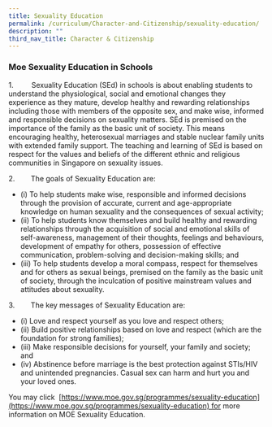```yaml
---
title: Sexuality Education
permalink: /curriculum/Character-and-Citizenship/sexuality-education/
description: ""
third_nav_title: Character & Citizenship
---
```

### Moe Sexuality Education in Schools

1\.         Sexuality Education (SEd) in schools is about enabling students to understand the physiological, social and emotional changes they experience as they mature, develop healthy and rewarding relationships including those with members of the opposite sex, and make wise, informed and responsible decisions on sexuality matters. SEd is premised on the importance of the family as the basic unit of society. This means encouraging healthy, heterosexual marriages and stable nuclear family units with extended family support. The teaching and learning of SEd is based on respect for the values and beliefs of the different ethnic and religious communities in Singapore on sexuality issues.

2\.        The goals of Sexuality Education are:

* (i) To help students make wise, responsible and informed decisions through the provision of accurate, current and age-appropriate knowledge on human sexuality and the consequences of sexual activity;
* (ii) To help students know themselves and build healthy and rewarding relationships through the acquisition of social and emotional skills of self-awareness, management of their thoughts, feelings and behaviours, development of empathy for others, possession of effective communication, problem-solving and decision-making skills; and
* (iii) To help students develop a moral compass, respect for themselves and for others as sexual beings, premised on the family as the basic unit of society, through the inculcation of positive mainstream values and attitudes about sexuality. 


3\.        The key messages of Sexuality Education are:

* (i) Love and respect yourself as you love and respect others;
* (ii) Build positive relationships based on love and respect (which are the foundation for strong families);
* (iii) Make responsible decisions for yourself, your family and society; and
* (iv) Abstinence before marriage is the best protection against STIs/HIV and unintended pregnancies. Casual sex can harm and hurt you and your loved ones.

You may click  [https://www.moe.gov.sg/programmes/sexuality-education](https://www.moe.gov.sg/programmes/sexuality-education) for more information on MOE Sexuality Education.